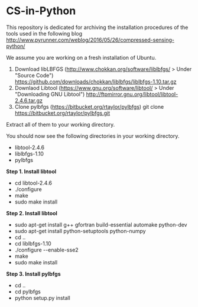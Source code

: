 # CS-in-Python
This repository is dedicated for archiving the installation procedures of the tools used in the following blog
http://www.pyrunner.com/weblog/2016/05/26/compressed-sensing-python/

We assume you are working on a fresh installation of Ubuntu.

1. Download libLBFGS (http://www.chokkan.org/software/liblbfgs/ > Under "Source Code")
  https://github.com/downloads/chokkan/liblbfgs/liblbfgs-1.10.tar.gz
2. Downlaod Libtool (https://www.gnu.org/software/libtool/ > Under "Downloading GNU Libtool")
  http://ftpmirror.gnu.org/libtool/libtool-2.4.6.tar.gz
3. Clone pylbfgs (https://bitbucket.org/rtaylor/pylbfgs)
  git clone https://bitbucket.org/rtaylor/pylbfgs.git
  
Extract all of them to your working directory.

You should now see the following directories in your working directory.

- libtool-2.4.6
- liblbfgs-1.10
- pylbfgs

**Step 1. Install libtool**

- cd libtool-2.4.6
- ./configure
- make
- sudo make install

**Step 2. Install libtool**

- sudo apt-get install g++ gfortran build-essential automake python-dev 
- sudo apt-get install python-setuptools python-numpy
- cd ..
- cd liblbfgs-1.10
- ./configure --enable-sse2
- make
- sudo make install
  
**Step 3. Install pylbfgs**
 
- cd ..
- cd pylbfgs
- python setup.py install

